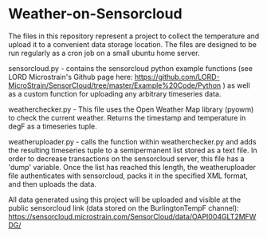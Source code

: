 # Weather-on-Sensorcloud
The files in this repository represent a project to collect the temperature and upload it to a convenient data storage location. The files are designed to be run regularly as a cron job on a small ubuntu home server.

sensorcloud.py - contains the sensorcloud python example functions (see LORD Microstrain's Github page here: https://github.com/LORD-MicroStrain/SensorCloud/tree/master/Example%20Code/Python ) as well as a custom function for uploading any arbitrary timeseries data.

weatherchecker.py - This file uses the Open Weather Map library (pyowm) to check the current weather. Returns the timestamp and temperature in degF as a timeseries tuple.

weatheruploader.py - calls the function within weatherchecker.py and adds the resulting timeseries tuple to a semipermanent list stored as a text file. In order to decrease transactions on the sensorcloud server, this file has a 'dump' variable. Once the list has reached this length, the weatheruploader file authenticates with sensorcloud, packs it in the specified XML format, and then uploads the data.

All data generated using this project will be uploaded and visible at the public sensorcloud link (data stored on the BurlingtonTempF channel):
https://sensorcloud.microstrain.com/SensorCloud/data/OAPI004GLT2MFWDG/


